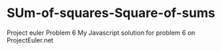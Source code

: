 # SUm-of-squares-Square-of-sums
Project euler Problem 6
My Javascript solution for problem 6 on ProjectEuler.net
